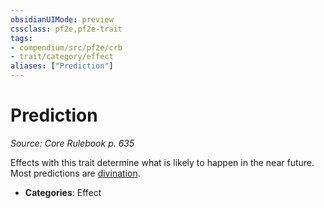 ```yaml
---
obsidianUIMode: preview
cssclass: pf2e,pf2e-trait
tags:
- compendium/src/pf2e/crb
- trait/category/effect
aliases: ["Prediction"]
---
```

# Prediction  
*Source: Core Rulebook p. 635*  

Effects with this trait determine what is likely to happen in the near future. Most predictions are [divination](divination.md).

- **Categories**: Effect